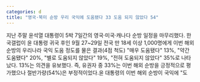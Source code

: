 ```yaml
---
categories: d
title: "영국·북미 순방 우리 국익에 도움됐다 33 도움 되지 않았다 54"
---
```

지난 주말 윤석열 대통령이 5박 7일간의 영국·미국·캐나다 순방 일정을 마무리했다. 한국갤럽이 윤 대통령 귀국 후인 9월 27~29일 전국 만 18세 이상 1,000명에게 이번 해외 순방의 우리나라 국익 도움 정도를 물은 결과(4점 척도) "매우 도움됐다" 13%, "약간 도움됐다" 20%, "별로 도움되지 않았다" 19%, "전혀 도움되지 않았다" 35%로 나타났다. 13%는 의견을 유보했다. 즉, 유권자 중 33%는 이번 해외 순방을 긍정적으로 평가했으나 절반가량(54%)은 부정적이었다.윤 대통령의 이번 해외 순방이 국익에 "도